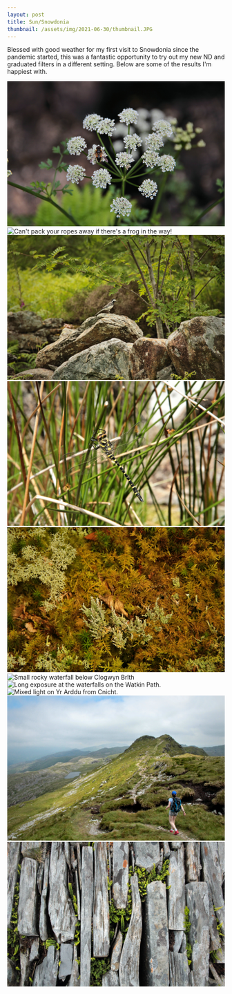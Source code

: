 ```yaml
---
layout: post
title: Sun/Snowdonia
thumbnail: /assets/img/2021-06-30/thumbnail.JPG
---
```

Blessed with good weather for my first visit to Snowdonia since the pandemic started, this was a fantastic opportunity to try out my new ND and graduated filters in a different setting.  Below are some of the results I'm happiest with.

<div class="uk-grid uk-child-width-1-2 uk-grid-small" uk-grid="masonry: true">
  <div>
    <img src="/assets/img/2021-06-30/bee.JPG" alt="Bee taking a pause for lunch on Wild Carrot." />
  </div>
  <div>
    <img src="/assets/img/2021-06-30/frog-rope.JPG" alt="Can't pack your ropes away if there's a frog in the way!" />
  </div>
  <div>
    <img src="/assets/img/2021-06-30/wagtail.JPG" alt="Wagtail holding still for a self-portrait at LLyn Dinas." />
  </div>
  <div>
    <img src="/assets/img/2021-06-30/dragonfly.JPG" alt="Golden ringed butterfly near Cwmorthin quarry." />
  </div>
  <div>
    <img src="/assets/img/2021-06-30/moss-carpet.JPG" alt="A carpet of moss and fungi in Ceunant Llennyrch." />
  </div>
  <div>
    <img src="/assets/img/2021-06-30/cwmorthin-water.png" alt="Small rocky waterfall below Clogwyn Brîth" />
  </div>
  <div>
    <img src="/assets/img/2021-06-30/watkin-falls.png" alt="Long exposure at the waterfalls on the Watkin Path." />
  </div>
  <div>
    <img src="/assets/img/2021-06-30/yr-arddu.png" alt="Mixed light on Yr Arddu from Cnicht." />
  </div>
  <div>
    <img src="/assets/img/2021-06-30/faye-cnicht.JPG" alt="Faye making her way down from the summit of Cnicht." />
  </div>
  <div>
    <img src="/assets/img/2021-06-30/like-between-cracks.JPG" alt="Ferns poking between a fallen slate wall at Cwmorthin quarry." />
  </div>
</div>
